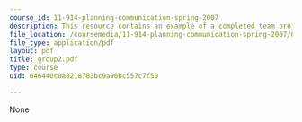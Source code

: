 ```yaml
---
course_id: 11-914-planning-communication-spring-2007
description: This resource contains an example of a completed team project.
file_location: /coursemedia/11-914-planning-communication-spring-2007/646440c0a8218783bc9a90bc557c7f50_group2.pdf
file_type: application/pdf
layout: pdf
title: group2.pdf
type: course
uid: 646440c0a8218783bc9a90bc557c7f50

---
```

None